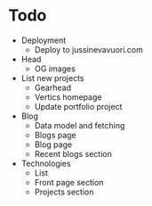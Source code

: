 # Todo

- Deployment
  - Deploy to jussinevavuori.com
- Head
  - OG images
- List new projects
  - Gearhead
  - Vertics homepage
  - Update portfolio project
- Blog
  - Data model and fetching
  - Blogs page
  - Blog page
  - Recent blogs section
- Technologies
  - List
  - Front page section
  - Projects section

